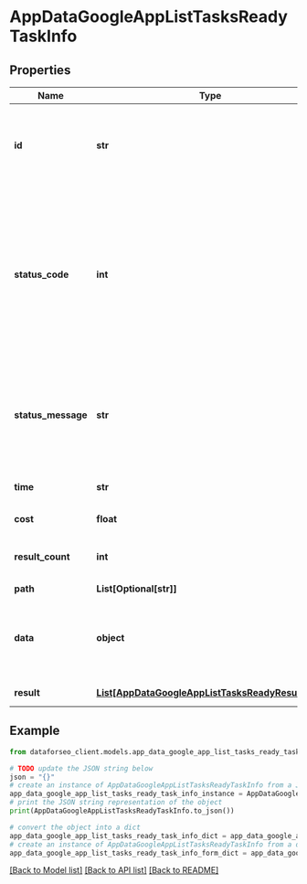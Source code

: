 # AppDataGoogleAppListTasksReadyTaskInfo


## Properties

Name | Type | Description | Notes
------------ | ------------- | ------------- | -------------
**id** | **str** | task identifier unique task identifier in our system in the UUID format | [optional] 
**status_code** | **int** | status code of the task generated by DataForSEO, can be within the following range: 10000-60000 you can find the full list of the response codes here | [optional] 
**status_message** | **str** | informational message of the task you can find the full list of general informational messages here | [optional] 
**time** | **str** | execution time, seconds | [optional] 
**cost** | **float** | total tasks cost, USD | [optional] 
**result_count** | **int** | number of elements in the result array | [optional] 
**path** | **List[Optional[str]]** | URL path | [optional] 
**data** | **object** | contains the same parameters that you specified in the POST request | [optional] 
**result** | [**List[AppDataGoogleAppListTasksReadyResultInfo]**](AppDataGoogleAppListTasksReadyResultInfo.md) | array of results | [optional] 

## Example

```python
from dataforseo_client.models.app_data_google_app_list_tasks_ready_task_info import AppDataGoogleAppListTasksReadyTaskInfo

# TODO update the JSON string below
json = "{}"
# create an instance of AppDataGoogleAppListTasksReadyTaskInfo from a JSON string
app_data_google_app_list_tasks_ready_task_info_instance = AppDataGoogleAppListTasksReadyTaskInfo.from_json(json)
# print the JSON string representation of the object
print(AppDataGoogleAppListTasksReadyTaskInfo.to_json())

# convert the object into a dict
app_data_google_app_list_tasks_ready_task_info_dict = app_data_google_app_list_tasks_ready_task_info_instance.to_dict()
# create an instance of AppDataGoogleAppListTasksReadyTaskInfo from a dict
app_data_google_app_list_tasks_ready_task_info_form_dict = app_data_google_app_list_tasks_ready_task_info.from_dict(app_data_google_app_list_tasks_ready_task_info_dict)
```
[[Back to Model list]](../README.md#documentation-for-models) [[Back to API list]](../README.md#documentation-for-api-endpoints) [[Back to README]](../README.md)


